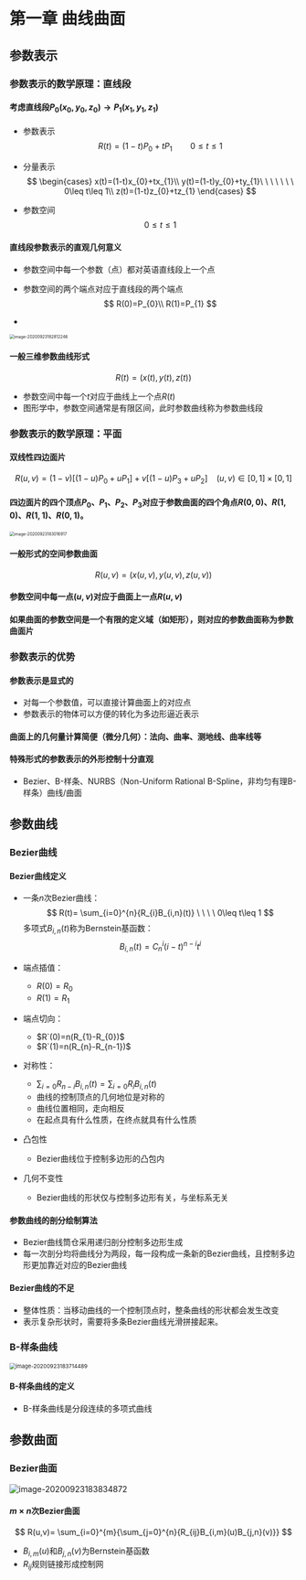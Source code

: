 # 第一章 曲线曲面

## 参数表示

### 参数表示的数学原理：直线段

#### 考虑直线段$P_{0}(x_{0},y_{0},z_{0}) \rightarrow P_{1}(x_{1},y_{1},z_{1})$

- 参数表示
  $$
  R(t)=(1-t)P_{0}+t P_{1} \ \ \ \ \  \ \  \   0\leq t\leq 1
  $$

- 分量表示
  $$
  \begin{cases}
  x(t)=(1-t)x_{0}+tx_{1}\\
  y(t)=(1-t)y_{0}+ty_{1}\ \ \ \ \ \ \ 0\leq t\leq 1\\
  z(t)=(1-t)z_{0}+tz_{1}
  \end{cases}
  $$
  
- 参数空间
  $$
  0\leq t\leq 1
  $$

#### 直线段参数表示的直观几何意义

- 参数空间中每一个参数（点）都对英语直线段上一个点

- 参数空间的两个端点对应于直线段的两个端点
  $$
  R(0)=P_{0}\\
  R(1)=P_{1}
  $$
  
- 

<img src="%E7%AC%AC%E4%B8%80%E7%AB%A0%20%E6%9B%B2%E7%BA%BF%E6%9B%B2%E9%9D%A2.assets/image-20200923182812246.png" alt="image-20200923182812246" style="zoom:50%;" />

#### 一般三维参数曲线形式

$$
R(t)=\big(x(t),y(t),z(t)\big)
$$

- 参数空间中每一个$t$对应于曲线上一个点$R(t)$
- 图形学中，参数空间通常是有限区间，此时参数曲线称为参数曲线段

### 参数表示的数学原理：平面

#### 双线性四边面片

$$
R(u,v)=(1-v)[(1-u)P_{0}+u P_{1}]+v[(1-u)P_{3}+u P_{2}] \ \ \ \ (u,v)\in [0,1]\times [0,1]
$$

#### 四边面片的四个顶点$P_{0}$、$P_{1}$、$P_{2}$、$P_{3}$对应于参数曲面的四个角点$R(0,0)$、$R(1,0)$、$R(1,1)$、$R(0,1)$。

<img src="%E7%AC%AC%E4%B8%80%E7%AB%A0%20%E6%9B%B2%E7%BA%BF%E6%9B%B2%E9%9D%A2.assets/image-20200923183016917.png" alt="image-20200923183016917" style="zoom:50%;" />

#### 一般形式的空间参数曲面

$$
R(u,v)=\big(x(u,v),y(u,v),z(u,v)\big)
$$

#### 参数空间中每一点$(u,v)$对应于曲面上一点$R(u,v)$

#### 如果曲面的参数空间是一个有限的定义域（如矩形），则对应的参数曲面称为参数曲面片

### 参数表示的优势

#### 参数表示是显式的

- 对每一个参数值，可以直接计算曲面上的对应点
- 参数表示的物体可以方便的转化为多边形逼近表示

#### 曲面上的几何量计算简便（微分几何）：法向、曲率、测地线、曲率线等

#### 特殊形式的参数表示的外形控制十分直观

- Bezier、B-样条、NURBS（Non-Uniform Rational B-Spline，非均匀有理B-样条）曲线/曲面

## 参数曲线

### Bezier曲线

#### Bezier曲线定义

- 一条$n$次Bezier曲线：
  $$
  R(t)= \sum_{i=0}^{n}{R_{i}B_{i,n}(t)} \ \ \ \ 0\leq t\leq 1
  $$
  多项式$B_{i,n}(t)$称为Bernstein基函数：
  $$
  B_{i,n}(t)=C_{n}^{i}(i-t)^{n-i}t^{i}
  $$

- 端点插值：

  - $R(0)=R_{0}$
  - $R(1)=R_{1}$

- 端点切向：

  - $R`(0)=n(R_{1}-R_{0})$
  - $R`(1)=n(R_{n}-R_{n-1})$

- 对称性：

  - $\sum_{i=0}{R_{n-i}B_{i,n}(t)}=\sum_{i=0}{R_{i}B_{i,n}(t)}$
  - 曲线的控制顶点的几何地位是对称的
  - 曲线位置相同，走向相反
  - 在起点具有什么性质，在终点就具有什么性质

- 凸包性

  - Bezier曲线位于控制多边形的凸包内

- 几何不变性

  - Bezier曲线的形状仅与控制多边形有关，与坐标系无关

#### 参数曲线的剖分绘制算法

- Bezier曲线筒仓采用递归剖分控制多边形生成
- 每一次剖分均将曲线分为两段，每一段构成一条新的Bezier曲线，且控制多边形更加靠近对应的Bezier曲线

#### Bezier曲线的不足

- 整体性质：当移动曲线的一个控制顶点时，整条曲线的形状都会发生改变
- 表示复杂形状时，需要将多条Bezier曲线光滑拼接起来。

### B-样条曲线

<img src="%E7%AC%AC%E4%B8%80%E7%AB%A0%20%E6%9B%B2%E7%BA%BF%E6%9B%B2%E9%9D%A2.assets/image-20200923183714489.png" alt="image-20200923183714489" style="zoom:67%;" />

#### B-样条曲线的定义

- B-样条曲线是分段连续的多项式曲线

## 参数曲面

### Bezier曲面

![image-20200923183834872](%E7%AC%AC%E4%B8%80%E7%AB%A0%20%E6%9B%B2%E7%BA%BF%E6%9B%B2%E9%9D%A2.assets/image-20200923183834872.png)

#### $m\times n$次Bezier曲面

$$
R(u,v)= \sum_{i=0}^{m}{\sum_{j=0}^{n}{R_{ij}B_{i,m}(u)B_{j,n}(v)}}
$$

- $B_{i,m}(u)$和$B_{j,n}(v)$为Bernstein基函数
- ${R_{ij}}$规则链接形成控制网